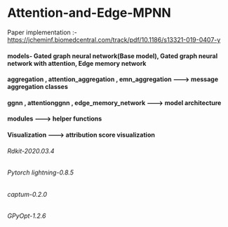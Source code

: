 # Attention-and-Edge-MPNN
Paper implementation :-https://jcheminf.biomedcentral.com/track/pdf/10.1186/s13321-019-0407-y

#### models- Gated graph neural network(Base model), Gated graph neural network with attention, Edge memory network

#### aggregation , attention_aggregation , emn_aggregation     --->  message aggregation classes
#### ggnn        , attentionggnn         , edge_memory_network --->  model architecture
#### modules                                                   --->  helper functions
#### Visualization                                             --->  attribution score visualization


###### Rdkit-2020.03.4
###### Pytorch lightning-0.8.5
###### captum-0.2.0
###### GPyOpt-1.2.6
